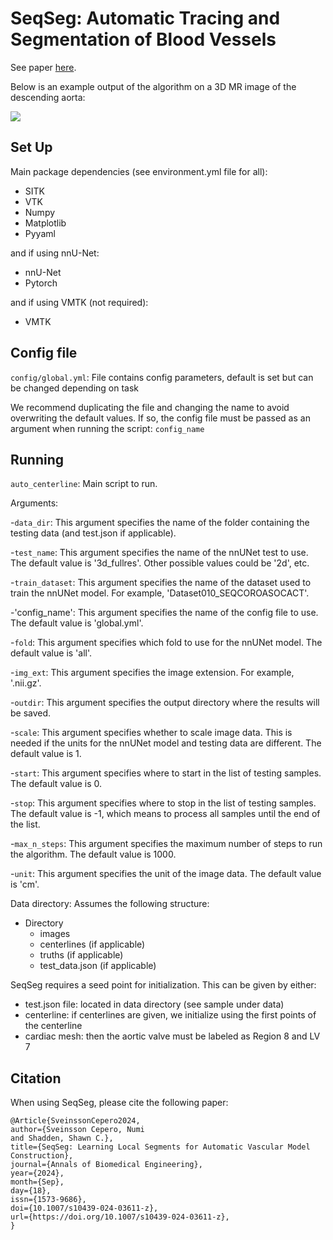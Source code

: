 # SeqSeg: Automatic Tracing and Segmentation of Blood Vessels

See paper [here](https://rdcu.be/dU0wy).

Below is an example output of the algorithm on a 3D MR image of the descending aorta:

![](assets/mr_model_tracing_fast_shorter.gif)

## Set Up
Main package dependencies (see environment.yml file for all):
- SITK
- VTK
- Numpy
- Matplotlib
- Pyyaml

and if using nnU-Net:
- nnU-Net
- Pytorch

and if using VMTK (not required):
- VMTK

## Config file
`config/global.yml`: File contains config parameters, default is set but can be changed depending on task

We recommend duplicating the file and changing the name to avoid overwriting the default values.
If so, the config file must be passed as an argument when running the script: `config_name`

## Running
`auto_centerline`: Main script to run.

Arguments:

-`data_dir`: This argument specifies the name of the folder containing the testing data (and test.json if applicable).

-`test_name`: This argument specifies the name of the nnUNet test to use. The default value is '3d_fullres'. Other possible values could be '2d', etc.

-`train_dataset`: This argument specifies the name of the dataset used to train the nnUNet model. For example, 'Dataset010_SEQCOROASOCACT'.

-'config_name': This argument specifies the name of the config file to use. The default value is 'global.yml'.

-`fold`: This argument specifies which fold to use for the nnUNet model. The default value is 'all'.

-`img_ext`: This argument specifies the image extension. For example, '.nii.gz'.

-`outdir`: This argument specifies the output directory where the results will be saved.

-`scale`: This argument specifies whether to scale image data. This is needed if the units for the nnUNet model and testing data are different. The default value is 1.

-`start`: This argument specifies where to start in the list of testing samples. The default value is 0.

-`stop`: This argument specifies where to stop in the list of testing samples. The default value is -1, which means to process all samples until the end of the list.

-`max_n_steps`: This argument specifies the maximum number of steps to run the algorithm. The default value is 1000.

-`unit`: This argument specifies the unit of the image data. The default value is 'cm'.

Data directory: Assumes the following structure:
- Directory
    - images
    - centerlines (if applicable)
    - truths (if applicable)
    - test_data.json (if applicable)

SeqSeg requires a seed point for initialization. This can be given by either:
- test.json file: located in data directory (see sample under data)
- centerline: if centerlines are given, we initialize using the first points of the centerline
- cardiac mesh: then the aortic valve must be labeled as Region 8 and LV 7

## Citation
When using SeqSeg, please cite the following paper:
    
```
@Article{SveinssonCepero2024,
author={Sveinsson Cepero, Numi
and Shadden, Shawn C.},
title={SeqSeg: Learning Local Segments for Automatic Vascular Model Construction},
journal={Annals of Biomedical Engineering},
year={2024},
month={Sep},
day={18},
issn={1573-9686},
doi={10.1007/s10439-024-03611-z},
url={https://doi.org/10.1007/s10439-024-03611-z},
}
```
